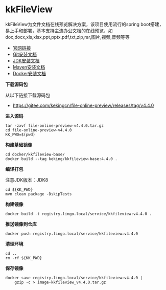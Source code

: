 # kkFileView

kkFileView为文件文档在线预览解决方案，该项目使用流行的spring boot搭建，易上手和部署，基本支持主流办公文档的在线预览，如doc,docx,xls,xlsx,ppt,pptx,pdf,txt,zip,rar,图片,视频,音频等等

- [官网链接](https://www.kkview.cn/zh-cn/index.html)
- [Git安装文档](/work/service/git/v2.49.0/)
- [JDK安装文档](/work/service/openjdk/openjdk8/)
- [Maven安装文档](/work/service/maven/v3.9.9/)
- [Docker安装文档](/work/docker/deploy/v27.3.1/)



**下载源码包**

从以下链接下载源码包

- https://gitee.com/kekingcn/file-online-preview/releases/tag/v4.4.0

**进入源码**

```
tar -zxvf file-online-preview-v4.4.0.tar.gz
cd file-online-preview-v4.4.0
KK_PWD=$(pwd)
```

**构建基础镜像**

```
cd docker/kkfileview-base/
docker build --tag keking/kkfileview-base:4.4.0 .
```

**编译打包**

注意JDK版本：JDK8

```
cd ${KK_PWD}
mvn clean package -DskipTests
```

**构建镜像**

```
docker build -t registry.lingo.local/service/kkfileview:v4.4.0 .
```

**推送镜像到仓库**

```
docker push registry.lingo.local/service/kkfileview:v4.4.0
```

**清理环境**

```
cd ..
rm -rf ${KK_PWD}
```

**保存镜像**

```
docker save registry.lingo.local/service/kkfileview:v4.4.0 |
    gzip -c > image-kkfileview_v4.4.0.tar.gz
```

